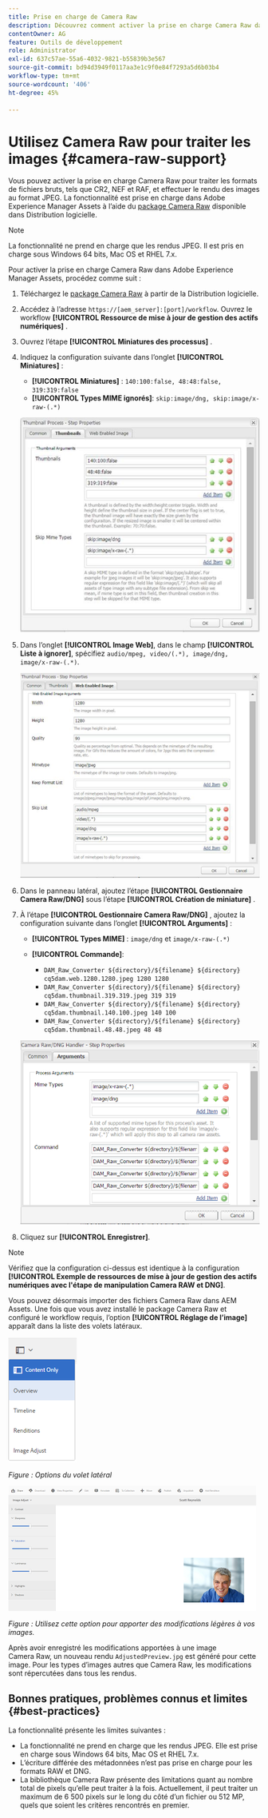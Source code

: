 ```yaml
---
title: Prise en charge de Camera Raw
description: Découvrez comment activer la prise en charge Camera Raw dans Adobe Experience Manager Assets.
contentOwner: AG
feature: Outils de développement
role: Administrator
exl-id: 637c57ae-55a6-4032-9821-b55839b3e567
source-git-commit: bd94d3949f0117aa3e1c9f0e84f7293a5d6b03b4
workflow-type: tm+mt
source-wordcount: '406'
ht-degree: 45%

---
```


# Utilisez Camera Raw pour traiter les images {#camera-raw-support}

Vous pouvez activer la prise en charge Camera Raw pour traiter les formats de fichiers bruts, tels que CR2, NEF et RAF, et effectuer le rendu des images au format JPEG. La fonctionnalité est prise en charge dans Adobe Experience Manager Assets à l’aide du [package Camera Raw](https://experience.adobe.com/#/downloads/content/software-distribution/en/aem.html?package=/content/software-distribution/en/details.html/content/dam/aem/public/adobe/packages/aem630/product/assets/aem-assets-cameraraw-pkg) disponible dans Distribution logicielle.

>[!NOTE]
>
>La fonctionnalité ne prend en charge que les rendus JPEG. Il est pris en charge sous Windows 64 bits, Mac OS et RHEL 7.x.

Pour activer la prise en charge Camera Raw dans Adobe Experience Manager Assets, procédez comme suit :

1. Téléchargez le [package Camera Raw](https://experience.adobe.com/#/downloads/content/software-distribution/en/aem.html?package=/content/software-distribution/en/details.html/content/dam/aem/public/adobe/packages/aem630/product/assets/aem-assets-cameraraw-pkg) à partir de la Distribution logicielle.

1. Accédez à l’adresse `https://[aem_server]:[port]/workflow`. Ouvrez le workflow **[!UICONTROL Ressource de mise à jour de gestion des actifs numériques]** .

1. Ouvrez l’étape **[!UICONTROL Miniatures des processus]** .

1. Indiquez la configuration suivante dans l’onglet **[!UICONTROL Miniatures]** :

   * **[!UICONTROL Miniatures]** :  `140:100:false, 48:48:false, 319:319:false`
   * **[!UICONTROL Types MIME ignorés]**: `skip:image/dng, skip:image/x-raw-(.*)`

   ![chlimage](assets/chlimage_1-334.png)

1. Dans l’onglet **[!UICONTROL Image Web]**, dans le champ **[!UICONTROL Liste à ignorer]**, spécifiez `audio/mpeg, video/(.*), image/dng, image/x-raw-(.*)`.

   ![chlimage](assets/chlimage_1-335.png)

1. Dans le panneau latéral, ajoutez l’étape **[!UICONTROL Gestionnaire Camera Raw/DNG]** sous l’étape **[!UICONTROL Création de miniature]** .

1. À l’étape **[!UICONTROL Gestionnaire Camera Raw/DNG]** , ajoutez la configuration suivante dans l’onglet **[!UICONTROL Arguments]** :

   * **[!UICONTROL Types MIME]** :  `image/dng` et  `image/x-raw-(.*)`
   * **[!UICONTROL Commande]**:

      * `DAM_Raw_Converter ${directory}/${filename} ${directory} cq5dam.web.1280.1280.jpeg 1280 1280`
      * `DAM_Raw_Converter ${directory}/${filename} ${directory} cq5dam.thumbnail.319.319.jpeg 319 319`
      * `DAM_Raw_Converter ${directory}/${filename} ${directory} cq5dam.thumbnail.140.100.jpeg 140 100`
      * `DAM_Raw_Converter ${directory}/${filename} ${directory} cq5dam.thumbnail.48.48.jpeg 48 48`

   ![chlimage_1-336](assets/chlimage_1-336.png)

1. Cliquez sur **[!UICONTROL Enregistrer]**.

>[!NOTE]
>
>Vérifiez que la configuration ci-dessus est identique à la configuration **[!UICONTROL Exemple de ressources de mise à jour de gestion des actifs numériques avec l&#39;étape de manipulation Camera RAW et DNG]**.

Vous pouvez désormais importer des fichiers Camera Raw dans AEM Assets. Une fois que vous avez installé le package Camera Raw et configuré le workflow requis, l’option **[!UICONTROL Réglage de l’image]** apparaît dans la liste des volets latéraux.

![chlimage_1-337](assets/chlimage_1-337.png)

*Figure : Options du volet latéral*

![chlimage_1-338](assets/chlimage_1-338.png)

*Figure : Utilisez cette option pour apporter des modifications légères à vos images.*

Après avoir enregistré les modifications apportées à une image Camera Raw, un nouveau rendu `AdjustedPreview.jpg` est généré pour cette image. Pour les types d’images autres que Camera Raw, les modifications sont répercutées dans tous les rendus.

## Bonnes pratiques, problèmes connus et limites {#best-practices}

La fonctionnalité présente les limites suivantes :

* La fonctionnalité ne prend en charge que les rendus JPEG. Elle est prise en charge sous Windows 64 bits, Mac OS et RHEL 7.x.
* L’écriture différée des métadonnées n’est pas prise en charge pour les formats RAW et DNG.
* La bibliothèque Camera Raw présente des limitations quant au nombre total de pixels qu’elle peut traiter à la fois. Actuellement, il peut traiter un maximum de 6 500 pixels sur le long du côté d’un fichier ou 512 MP, quels que soient les critères rencontrés en premier.
